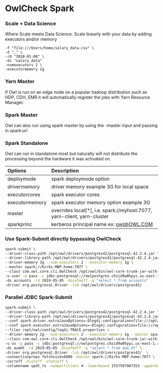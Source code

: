 # OwlCheck Spark

### Scale + Data Science

Where Scale meets Data Science.  Scale linearly with your data by adding executors and/or memory

```text
-f "file:///Users/home/salary_data.csv" \
-d "," \
-rd "2018-01-08" \
-ds "salary_data"
-numexecutors 2 \
-executormemory 2g
```

### Yarn Master

If Owl is run on an edge node on a popular hadoop distribution such as HDP, CDH, EMR it will automatically register the jobs with Yarn Resource Manager.

### Spark Master

Owl can also run using spark master by using the -master input and passing in spark:url

### Spark Standalone

Owl can run in standalone most but naturally will not distribute the processing beyond the hardware it was activated on.

| Options | Description |
| :--- | :--- |
| deploymode | spark deploymode option |
| drivermemory | driver memory example 3G for local space |
| executorcores | spark executor cores |
| executormemory | spark executor memory option example 3G |
| master | overrides local\[\*\], i.e. spark://myhost:7077, yarn-client, yarn-cluster |
| sparkprinc | kerberos principal name ex: owl@OWL.COM |

### Use Spark-Submit directly bypassing OwlCheck

```bash
spark-submit \
--driver-class-path /opt/owl/drivers/postgres42/postgresql-42.2.4.jar \
--driver-library-path /opt/owl/drivers/postgres42/postgresql-42.2.4.jar \
--driver-memory 3g --num-executors 2 --executor-memory 1g \
--master spark://Kirks-MBP.home:7077 \
--class com.owl.core.cli.OwlCheck /opt/owl/bin/owl-core-trunk-jar-with-dependencies.jar \
-u user -p pass -c jdbc:postgresql://owlpostgres.chzid9w0hpyi.us-east-1.rds.amazonaws.com/postgres \
-ds accounts -rd 2019-05-05 -dssafeoff -q "select * from accounts"
-driver org.postgresql.Driver -lib /opt/owl/drivers/postgres42/  
```

### Parallel JDBC Spark-Submit

```bash
spark-submit \
--driver-class-path /opt/owl/drivers/postgres42/postgresql-42.2.4.jar \
--driver-library-path /opt/owl/drivers/postgres42/postgresql-42.2.4.jar \
--conf spark.driver.extraJavaOptions=-Dlog4j.configuration=file:///opt/owl/config/log4j-TRACE.properties \
--conf spark.executor.extraJavaOptions=-Dlog4j.configuration=file:///opt/owl/config/log4j-TRACE.properties \
--files /opt/owl/config/log4j-TRACE.properties \
--driver-memory 2g --num-executors 2 --executor-memory 1g --master spark://Kirks-MBP.home:7077  \
--class com.owl.core.cli.OwlCheck /opt/owl/bin/owl-core-trunk-jar-with-dependencies.jar \
-u us -p pass -c jdbc:postgresql://owlpostgres.chzid9w0hpyi.us-east-1.rds.amazonaws.com/postgres \
-ds aumdt -rd 2019-05-05 -dssafeoff -q "select * from aum_dt" \
-driver org.postgresql.Driver -lib /opt/owl/drivers/postgres42/  \
-connectionprops fetchsize=6000 -master spark://Kirks-MBP.home:7077 \
-corroff -histoff -statsoff \
-columnname updt_ts -numpartitions 4 -lowerbound 1557597987353 -upperbound 1557597999947
```

